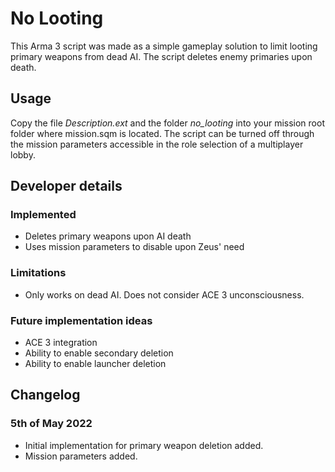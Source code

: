 # No Looting
This Arma 3 script was made as a simple gameplay solution to limit looting primary weapons from dead AI. The  script deletes enemy primaries upon death.

## Usage
Copy the file *Description.ext* and the folder *no_looting* into your mission root folder where mission.sqm is located. The script can be turned off through the mission parameters accessible in the role selection of a multiplayer lobby.

## Developer details

### Implemented
- Deletes primary weapons upon AI death
- Uses mission parameters to disable upon Zeus' need

### Limitations
- Only works on dead AI. Does not consider ACE 3 unconsciousness.

### Future implementation ideas
- ACE 3 integration
- Ability to enable secondary deletion
- Ability to enable launcher deletion


## Changelog
### 5th of May 2022
- Initial implementation for primary weapon deletion added.
- Mission parameters added.
